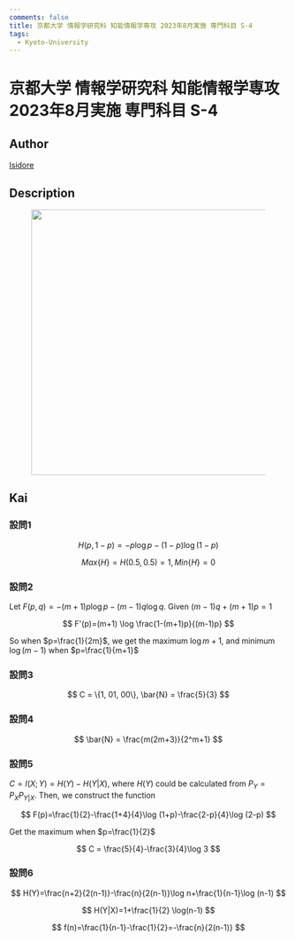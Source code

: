 ```yaml
---
comments: false
title: 京都大学 情報学研究科 知能情報学専攻 2023年8月実施 専門科目 S-4
tags:
  - Kyoto-University
---
```

# 京都大学 情報学研究科 知能情報学専攻 2023年8月実施 専門科目 S-4

## **Author**
[Isidore](https://github.com/heacsing)

## **Description**
<figure style="text-align:center;">
  <img src="https://s2.loli.net/2024/06/26/gWhJczvi4enyYFx.png" width="480"/>
</figure>


## **Kai**
### 設問1

$$
H(p,1-p) = -p \log p-(1-p) \log (1-p)
$$

$$
Max\{H\}=H(0.5,0.5)=1, Min\{H\}=0
$$

### 設問2
Let $F(p,q)=-(m+1)p \log p-(m-1)q \log q$. Given $(m-1)q+(m+1)p=1$

$$
F'(p)=(m+1) \log \frac{1-(m+1)p}{(m-1)p}
$$

So when $p=\frac{1}{2m}$, we get the maximum $\log m+1$, and minimum $\log(m-1)$ when $p=\frac{1}{m+1}$

### 設問3

$$
C = \{1, 01, 00\}, \bar{N} = \frac{5}{3}
$$

### 設問4

$$
\bar{N} = \frac{m(2m+3)}{2^m+1}
$$

### 設問5
$C=I(X;Y)=H(Y)-H(Y|X)$, where $H(Y)$ could be calculated from $P_Y = P_XP_{Y|X}$. Then, we construct the function

$$
F(p)=\frac{1}{2}-\frac{1+4}{4}\log (1+p)-\frac{2-p}{4}\log (2-p)
$$

Get the maximum when $p=\frac{1}{2}$

$$
C = \frac{5}{4}-\frac{3}{4}\log 3
$$

### 設問6

$$
H(Y)=\frac{n+2}{2(n-1)}-\frac{n}{2(n-1)}\log n+\frac{1}{n-1}\log (n-1)
$$

$$
H(Y|X)=1+\frac{1}{2} \log(n-1)
$$

$$
f(n)=\frac{1}{n-1}-\frac{1}{2}=-\frac{n}{2(n-1)}
$$